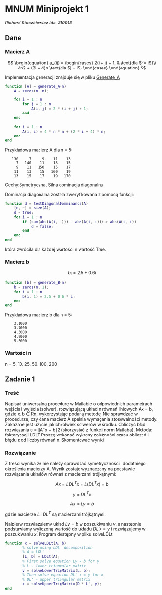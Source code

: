 # MNUM Miniprojekt 1
_Richard Staszkiewicz idx. 310918_

<!-- https://snip.mathpix.com/2barti2/notes/f1b9f837-1234-4295-99ed-258c7a7ed446/edit -->

## Dane
### Macierz A

$$
\begin{equation} 
    a_{ij} = \begin{cases}
        2(i + j) + 1, & \text{dla $j ̸= i$}\\
        4n2 + (2i + 4)n \text{dla $j = i$}
    \end{cases}
\end{equation}
$$

Implementacja generacji znajduje się w pliku [Generate_A](generate_A.m)
```matlab
function [A] = generate_A(n)
    A = zeros(n, n);

    for i = 1 : n
        for j = 1 : n
            A(i, j) = 2 * (i + j) + 1;
        end
    end
    
    for i = 1 : n
        A(i, i) = 4 * n * n + (2 * i + 4) * n;
    end
end
```

Przykładowa macierz A dla n = 5:
```
   130     7     9    11    13
     7   140    11    13    15
     9    11   150    15    17
    11    13    15   160    19
    13    15    17    19   170
```

Cechy:Symetryczna, Silna dominacja diagonalna

Dominacja diagonalna została zweryfikowana z pomocą funkcji:
```matlab
function d = testDiagonalDomminance(A)
    [n, ~] = size(A);
    d = true;
    for i = 1 : n
        if (sum(abs(A(i, :))) - abs(A(i, i))) > abs(A(i, i))
            d = false;
        end
    end
end
```
która zwróciła dla każdej wartości n wartość True.

### Macierz b

$$
\begin{equation}
  b_{i} = 2.5 + 0.6i
\end{equation}
$$

```matlab
function [b] = generate_B(n)
    b = zeros(n, 1);
    for i = 1 : n
        b(i, 1) = 2.5 + 0.6 * i;
    end
end
```

Przykładowa macierz b dla n = 5:
```
    3.1000
    3.7000
    4.3000
    4.9000
    5.5000
```

### Wartości n
n = 5, 10, 25, 50, 100, 200

## Zadanie 1
### Treść
Napisać uniwersalną procedurę w Matlabie o odpowiednich parametrach wejścia i wyjścia (solwer),
rozwiązującą układ n równań liniowych Ax = b, gdzie x, b ∈ Rn, wykorzystując podaną metodę. 
Nie sprawdzać w procedurze, czy dana macierz A spełnia wymagania stosowalności metody. 
Zakazane jest użycie jakichkolwiek solwerów w środku. Obliczyć błąd rozwiązania ε = ∥A˜x − b∥2 (skorzystać
z funkcji norm Matlaba).
Metoda: faktoryzacji LDLT
Proszę wykonać wykresy zależności czasu obliczeń i błędu ε od liczby równań n. Skomentować wyniki

### Rozwiązanie
Z treści wynika że nie należy sprawdzać symetryczności i dodatniego określenia macierzy A.  Wynik zostaje wyznaczony na podstawie rozwiązania układów równań z macierzami trójkątnymi:

$$
Ax = LDL^T x = L(DL^T x) = b
$$

$$
y = DL^T x
$$

$$
Ax = Ly = b
$$

gdzie macierze $L$ i $DL^T$ są macierzami trójkątnymi.

Najpierw rozwiązujemy układ $Ly=b$ w poszukiwaniu $y$, a następnie podstawiamy wyliczoną wartość do układu $DL'x=y$ i rozwiązujemy w poszukiwaniu $x$.
Program dostępny w pliku solveLDLt
```matlab
function x = solveLDLt(A, b)
        % solve using LDL' decomposition
        % A = LDL'
        [L, D] = LDLt(A);
        % First solve equation Ly = b for y
        % L - lower triangular matrix
        y = solveLowerTrigMatrix(L, b);
        % Then solve equation DL' x = y for x
        % DL' - upper triangular matrix
        x = solveUpperTrigMatrix(D * L', y);
end
```

